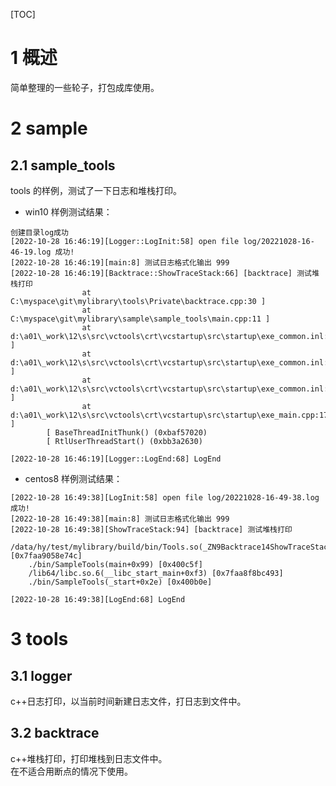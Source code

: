 [TOC]

# 1 概述
简单整理的一些轮子，打包成库使用。   

# 2 sample
## 2.1 sample_tools
tools 的样例，测试了一下日志和堆栈打印。  

* win10 样例测试结果：  
```
创建目录log成功
[2022-10-28 16:46:19][Logger::LogInit:58] open file log/20221028-16-46-19.log 成功!
[2022-10-28 16:46:19][main:8] 测试日志格式化输出 999
[2022-10-28 16:46:19][Backtrace::ShowTraceStack:66] [backtrace] 测试堆栈打印
                at C:\myspace\git\mylibrary\tools\Private\backtrace.cpp:30 ]
                at C:\myspace\git\mylibrary\sample\sample_tools\main.cpp:11 ]
                at d:\a01\_work\12\s\src\vctools\crt\vcstartup\src\startup\exe_common.inl:79 ]
                at d:\a01\_work\12\s\src\vctools\crt\vcstartup\src\startup\exe_common.inl:288 ]
                at d:\a01\_work\12\s\src\vctools\crt\vcstartup\src\startup\exe_common.inl:331 ]
                at d:\a01\_work\12\s\src\vctools\crt\vcstartup\src\startup\exe_main.cpp:17 ]
        [ BaseThreadInitThunk() (0xbaf57020)
        [ RtlUserThreadStart() (0xbb3a2630)

[2022-10-28 16:46:19][Logger::LogEnd:68] LogEnd
```

* centos8 样例测试结果：  
```
[2022-10-28 16:49:38][LogInit:58] open file log/20221028-16-49-38.log 成功!
[2022-10-28 16:49:38][main:8] 测试日志格式化输出 999
[2022-10-28 16:49:38][ShowTraceStack:94] [backtrace] 测试堆栈打印
    /data/hy/test/mylibrary/build/bin/Tools.so(_ZN9Backtrace14ShowTraceStackENSt7__cxx1112basic_stringIcSt11char_traitsIcESaIcEEE+0x143) [0x7faa9058e74c]
    ./bin/SampleTools(main+0x99) [0x400c5f]
    /lib64/libc.so.6(__libc_start_main+0xf3) [0x7faa8f8bc493]
    ./bin/SampleTools(_start+0x2e) [0x400b0e]

[2022-10-28 16:49:38][LogEnd:68] LogEnd
```

# 3 tools
## 3.1 logger
c++日志打印，以当前时间新建日志文件，打日志到文件中。  

## 3.2 backtrace
c++堆栈打印，打印堆栈到日志文件中。  
在不适合用断点的情况下使用。  
